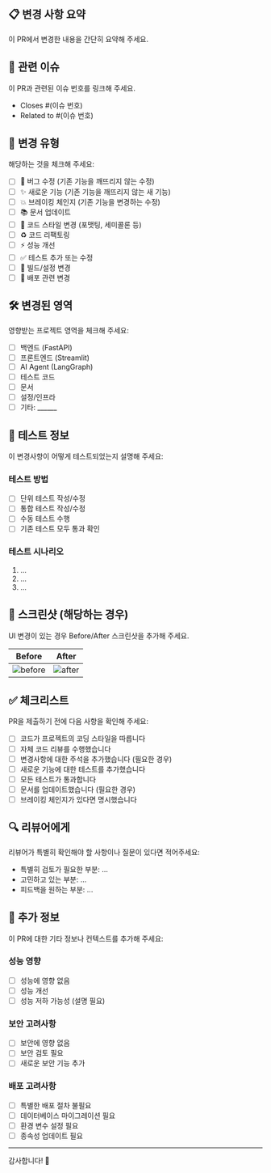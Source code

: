 ## 📋 변경 사항 요약
이 PR에서 변경한 내용을 간단히 요약해 주세요.

## 🎯 관련 이슈
이 PR과 관련된 이슈 번호를 링크해 주세요.
- Closes #(이슈 번호)
- Related to #(이슈 번호)

## 🔄 변경 유형
해당하는 것을 체크해 주세요:
- [ ] 🐛 버그 수정 (기존 기능을 깨뜨리지 않는 수정)
- [ ] ✨ 새로운 기능 (기존 기능을 깨뜨리지 않는 새 기능)
- [ ] 💥 브레이킹 체인지 (기존 기능을 변경하는 수정)
- [ ] 📚 문서 업데이트
- [ ] 🎨 코드 스타일 변경 (포맷팅, 세미콜론 등)
- [ ] ♻️ 코드 리팩토링
- [ ] ⚡ 성능 개선
- [ ] ✅ 테스트 추가 또는 수정
- [ ] 🔧 빌드/설정 변경
- [ ] 🚀 배포 관련 변경

## 🛠️ 변경된 영역
영향받는 프로젝트 영역을 체크해 주세요:
- [ ] 백엔드 (FastAPI)
- [ ] 프론트엔드 (Streamlit)
- [ ] AI Agent (LangGraph)
- [ ] 테스트 코드
- [ ] 문서
- [ ] 설정/인프라
- [ ] 기타: ______

## 🧪 테스트 정보
이 변경사항이 어떻게 테스트되었는지 설명해 주세요:

### 테스트 방법
- [ ] 단위 테스트 작성/수정
- [ ] 통합 테스트 작성/수정
- [ ] 수동 테스트 수행
- [ ] 기존 테스트 모두 통과 확인

### 테스트 시나리오
1. ...
2. ...
3. ...

## 📸 스크린샷 (해당하는 경우)
UI 변경이 있는 경우 Before/After 스크린샷을 추가해 주세요.

| Before | After |
|--------|-------|
| ![before](url) | ![after](url) |

## ✅ 체크리스트
PR을 제출하기 전에 다음 사항을 확인해 주세요:
- [ ] 코드가 프로젝트의 코딩 스타일을 따릅니다
- [ ] 자체 코드 리뷰를 수행했습니다
- [ ] 변경사항에 대한 주석을 추가했습니다 (필요한 경우)
- [ ] 새로운 기능에 대한 테스트를 추가했습니다
- [ ] 모든 테스트가 통과합니다
- [ ] 문서를 업데이트했습니다 (필요한 경우)
- [ ] 브레이킹 체인지가 있다면 명시했습니다

## 🔍 리뷰어에게
리뷰어가 특별히 확인해야 할 사항이나 질문이 있다면 적어주세요:

- 특별히 검토가 필요한 부분: ...
- 고민하고 있는 부분: ...
- 피드백을 원하는 부분: ...

## 📝 추가 정보
이 PR에 대한 기타 정보나 컨텍스트를 추가해 주세요:

### 성능 영향
- [ ] 성능에 영향 없음
- [ ] 성능 개선
- [ ] 성능 저하 가능성 (설명 필요)

### 보안 고려사항
- [ ] 보안에 영향 없음
- [ ] 보안 검토 필요
- [ ] 새로운 보안 기능 추가

### 배포 고려사항
- [ ] 특별한 배포 절차 불필요
- [ ] 데이터베이스 마이그레이션 필요
- [ ] 환경 변수 설정 필요
- [ ] 종속성 업데이트 필요

---

감사합니다! 🙏 